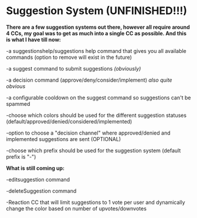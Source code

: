 # Suggestion System (UNFINISHED!!!)

**There are a few suggestion systems out there, however all require around 4 CCs, my goal was to get as much into a single CC as possible. And this is what I have till now:**

-a suggestionshelp/suggestions help command that gives you all available commands (option to remove will exist in the future)

-a suggest command to submit suggestions *(obviously)*

-a decision command (approve/deny/consider/implement) *also quite obvious*

-a configurable cooldown on the suggest command so suggestions can't be spammed

-choose which colors should be used for the different suggestion statuses (default/approved/denied/considered/implemented)

-option to choose a "decision channel" where approved/denied and implemented suggestions are sent (OPTIONAL)

-choose which prefix should be used for the suggestion system (default prefix is "-")

**What is still coming up:**

-editsuggestion command

-deleteSuggestion command

-Reaction CC that will limit suggestions to 1 vote per user and dynamically change the color based on number of upvotes/downvotes

